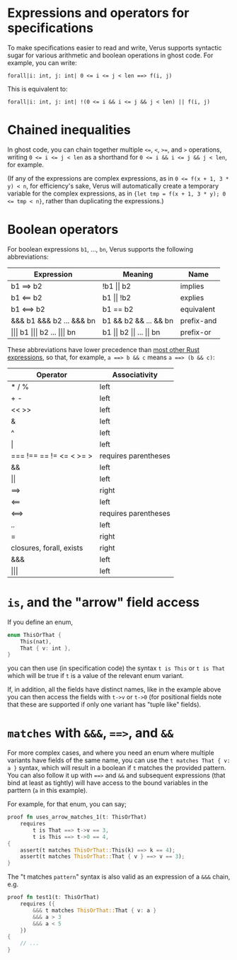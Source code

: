 # Expressions and operators for specifications

To make specifications easier to read and write,
Verus supports syntactic sugar for various arithmetic and boolean operations in ghost code.
For example, you can write:

```
forall|i: int, j: int| 0 <= i <= j < len ==> f(i, j)
```

This is equivalent to:

```
forall|i: int, j: int| !(0 <= i && i <= j && j < len) || f(i, j)
```

# Chained inequalities

In ghost code, you can chain together multiple `<=`, `<`, `>=`, and `>` operations,
writing `0 <= i <= j < len` as a shorthand for `0 <= i && i <= j && j < len`, for example.

(If any of the expressions are complex expressions,
as in `0 <= f(x + 1, 3 * y) < n`,
for efficiency's sake,
Verus will automatically create a temporary variable for the complex expressions,
as in `{let tmp = f(x + 1, 3 * y); 0 <= tmp < n}`,
rather than duplicating the expressions.)

# Boolean operators

For boolean expressions `b1`, ..., `bn`,
Verus supports the following abbreviations:

| Expression                                                            | Meaning                                             | Name        |
|-----------------------------------------------------------------------|-----------------------------------------------------|-------------|
| b1 ==> b2                                                             | !b1 &#124;&#124; b2                                 | implies     |
| b1 <== b2                                                             | b1 &#124;&#124; !b2                                 | explies     |
| b1 <==> b2                                                            | b1 == b2                                            | equivalent  |
| &&& b1 &&& b2 ... &&& bn                                              | b1 && b2 && ... && bn                               | prefix-and  |
| &#124;&#124;&#124; b1 &#124;&#124;&#124; b2 ... &#124;&#124;&#124; bn | b1 &#124;&#124; b2 &#124;&#124; ... &#124;&#124; bn | prefix-or   |

These abbreviations have lower precedence than
[most other Rust expressions](https://doc.rust-lang.org/reference/expressions.html),
so that, for example, `a ==> b && c` means `a ==> (b && c)`:

| Operator                 | Associativity         |
|--------------------------|-----------------------|
| * / %                    | left                  |
| + -                      | left                  |
| << >>                    | left                  |
| &                        | left                  |
| ^                        | left                  |
| &#124;                   | left                  |
| === !== == != <= < >= >  | requires parentheses  |
| &&                       | left                  |
| &#124;&#124;             | left                  |
| ==>                      | right                 |
| <==                      | left                  |
| <==>                     | requires parentheses  |
| ..                       | left                  |
| =                        | right                 |
| closures, forall, exists | right                 |
| &&&                      | left                  |
| &#124;&#124;&#124;       | left                  |

# `is`, and the "arrow" field access

If you define an enum,

```rust
enum ThisOrThat {
    This(nat),
    That { v: int },
}
```

you can then use (in specification code) the syntax `t is This` or `t is That`
which will be true if `t` is a value of the relevant enum variant.

If, in addition, all the fields have distinct names, like in the example above
you can then access the fields with `t->v` or `t->0` (for positional fields note
that these are supported if only one variant has "tuple like" fields).

# `matches` with `&&&`, `==>`, and `&&`

For more complex cases, and where you need an enum where multiple variants have
fields of the same name, you can use the `t matches That { v: a }` syntax, which
will result in a boolean if `t` matches the provided pattern. You can also follow
it up with `==>` and `&&` and subsequent expressions (that bind at least as tightly)
will have access to the bound variables in the parttern (`a` in this example).

For example, for that enum, you can say;

```rust
proof fn uses_arrow_matches_1(t: ThisOrThat)
    requires
        t is That ==> t->v == 3,
        t is This ==> t->0 == 4,
{
    assert(t matches ThisOrThat::This(k) ==> k == 4);
    assert(t matches ThisOrThat::That { v } ==> v == 3);
}
```

The "t matches `pattern`" syntax is also valid as an expression of a `&&&` chain, e.g.

```rust
proof fn test1(t: ThisOrThat)
    requires ({
        &&& t matches ThisOrThat::That { v: a }
        &&& a > 3
        &&& a < 5
    })
{
    // ...
}
```
